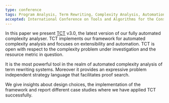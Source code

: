 ```yaml
---
type: conference
tags: Program Analysis, Term Rewriting, Complexity Analysis, Automation, TCT, Runtime Complexity Analysis
accepted: International Conference on Tools and Algorithms for the Construction and Analysis of Systems (TACAS)
---
```


In this paper we present [TCT](http://cl-informatik.uibk.ac.at/software/tct) v3.0, the latest version of our fully automated complexity analyser.
TCT implements our framework for automated complexity analysis and 
focuses on extensibility and automation. TCT is open with respect to the 
complexity problem under investigation and the resource metric in question.

It is the most powerful tool in the realm of automated complexity analysis 
of term rewriting systems. 
Moreover it provides an expressive problem independent strategy language 
that facilitates proof search.

We give insights about design choices, the implementation of the framework and 
report different case studies where we have applied TCT successfully.
